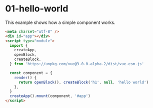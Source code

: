 # 01-hello-world

This example shows how a simple component works.

```html
<meta charset="utf-8" />
<div id="app"></div>
<script type="module">
  import {
    createApp,
    openBlock,
    createBlock,
  } from 'https://unpkg.com/vue@3.0.0-alpha.2/dist/vue.esm.js'

  const component = {
    render() {
      return openBlock(), createBlock('h1', null, 'hello world')
    },
  }
  createApp().mount(component, '#app')
</script>
```
